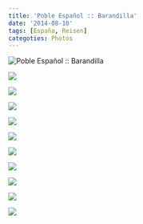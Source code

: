```yaml
---
title: 'Poble Español :: Barandilla'
date: '2014-08-10'
tags: [España, Reisen]
categoties: Photos
---
```


<div class='preview'><img src='{{urls.media}}/Figures.jpg' alt='Poble Español :: Barandilla'></div>

<a id='b9ff578030e4c447d974f35cc8c8d64a-600'></a>![]({{urls.media}}/b9ff578030e4c447d974f35cc8c8d64a-600.jpg '')

<a id='cf69a8ef288184f647c84809cc069304-600'></a>![]({{urls.media}}/cf69a8ef288184f647c84809cc069304-600.jpg '')

<a id='f958dc4e8c3024b86b1e4b144b33b5f3-600'></a>![]({{urls.media}}/f958dc4e8c3024b86b1e4b144b33b5f3-600.jpg '')

<a id='d9219cd6b273ab3984654dcac5deb1a2-600'></a>![]({{urls.media}}/d9219cd6b273ab3984654dcac5deb1a2-600.jpg '')

<a id='84063eb42f8220c791f7126157f7cfd4-600'></a>![]({{urls.media}}/84063eb42f8220c791f7126157f7cfd4-600.jpg '')

<a id='c457898cd93d92d8e4397d4e19701ca9-600'></a>![]({{urls.media}}/c457898cd93d92d8e4397d4e19701ca9-600.jpg '')

<a id='a4d6acf889ccd01c5a5506ffc32e43fc-600'></a>![]({{urls.media}}/a4d6acf889ccd01c5a5506ffc32e43fc-600.jpg '')

<a id='e484866e806641de34effb3e957d567a-600'></a>![]({{urls.media}}/e484866e806641de34effb3e957d567a-600.jpg '')

<a id='1a123e464b6e9708553683f8f433d620-600'></a>![]({{urls.media}}/1a123e464b6e9708553683f8f433d620-600.jpg '')

<a id='7eb453784ec880c0a74c310018e1ab31-600'></a>![]({{urls.media}}/7eb453784ec880c0a74c310018e1ab31-600.jpg '')
